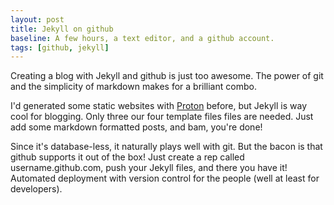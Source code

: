 ```yaml
---
layout: post
title: Jekyll on github
baseline: A few hours, a text editor, and a github account.
tags: [github, jekyll]
---
```


Creating a blog with Jekyll and github is just too awesome. The power of git and the simplicity of markdown makes for a brilliant combo.

I'd generated some static websites with [Proton](http://ricostacruz.com/proton/) before, but Jekyll is way cool for blogging. Only three our four template files files are needed. Just add some markdown formatted posts, and bam, you're done!

Since it's database-less, it naturally plays well with git. But the bacon is that github supports it out of the box! Just create a rep called username.github.com, push your Jekyll files, and there you have it! Automated deployment with version control for the people (well at least for developers).
